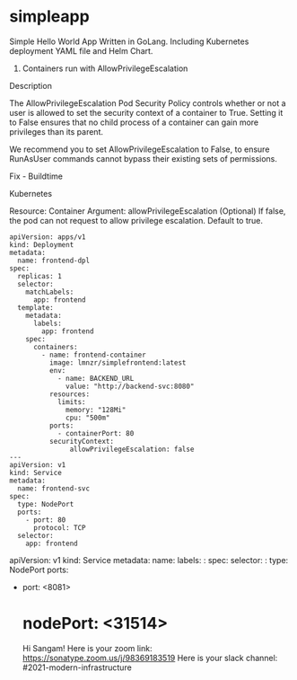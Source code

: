 # simpleapp
Simple Hello World App Written in GoLang.  Including Kubernetes deployment YAML file and Helm Chart.


1. Containers run with AllowPrivilegeEscalation

Description

The AllowPrivilegeEscalation Pod Security Policy controls whether or not a user is allowed to set the security context of a container to True. Setting it to False ensures that no child process of a container can gain more privileges than its parent.

We recommend you to set AllowPrivilegeEscalation to False, to ensure RunAsUser commands cannot bypass their existing sets of permissions.

Fix - Buildtime

Kubernetes

Resource: Container
Argument: allowPrivilegeEscalation (Optional)
If false, the pod can not request to allow privilege escalation. Default to true.

```
apiVersion: apps/v1
kind: Deployment
metadata:
  name: frontend-dpl
spec:
  replicas: 1
  selector:
    matchLabels:
      app: frontend
  template:
    metadata:
      labels:
        app: frontend
    spec:
      containers:
        - name: frontend-container
          image: lmnzr/simplefrontend:latest
          env:
            - name: BACKEND_URL
              value: "http://backend-svc:8080"
          resources:
            limits:
              memory: "128Mi"
              cpu: "500m"
          ports:
            - containerPort: 80
          securityContext:
               allowPrivilegeEscalation: false
---
apiVersion: v1
kind: Service
metadata:
  name: frontend-svc
spec:
  type: NodePort
  ports:
    - port: 80
      protocol: TCP
  selector:
    app: frontend

```

apiVersion: v1
kind: Service
metadata:
  name: <my-nodeport-service>
  labels:
    <my-label-key>: <my-label-value>
spec:
  selector:
    <my-selector-key>: <my-selector-value>
  type: NodePort
  ports:
   - port: <8081>
     # nodePort: <31514>





     Hi Sangam!
Here is your zoom link: https://sonatype.zoom.us/j/98369183519
Here is your slack channel: #2021-modern-infrastructure